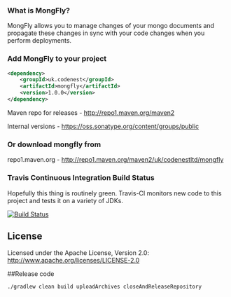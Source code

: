 ### What is MongFly?

MongFly allows you to manage changes of your mongo documents and propagate these changes in sync with your code changes when you perform deployments.

### Add MongFly to your project
```xml
<dependency>
    <groupId>uk.codenest</groupId>
	<artifactId>mongfly</artifactId>
	<version>1.0.0</version>
</dependency>
```

Maven repo for releases - http://repo1.maven.org/maven2

Internal versions - https://oss.sonatype.org/content/groups/public


### Or download mongfly from
repo1.maven.org - http://repo1.maven.org/maven2/uk/codenestltd/mongfly

### Travis Continuous Integration Build Status

Hopefully this thing is routinely green. Travis-CI monitors new code to this project and tests it on a variety of JDKs.

[![Build Status](https://travis-ci.org/CodenestLtd/mongofly.svg?branch=master)](https://travis-ci.org/CodenestLtd/mongofly)

## License
Licensed under the Apache License, Version 2.0: http://www.apache.org/licenses/LICENSE-2.0

##Release code
```$xslt
./gradlew clean build uploadArchives closeAndReleaseRepository
```
